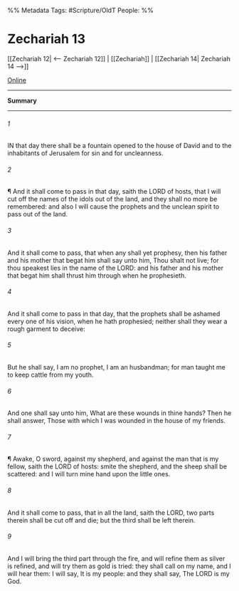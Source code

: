 

%% Metadata
Tags: #Scripture/OldT
People: 
%%
# Zechariah 13
[[Zechariah 12| <-- Zechariah 12]] | [[Zechariah]] | [[Zechariah 14| Zechariah 14 -->]]

[Online](https://churchofjesuschrist.org/study/scriptures/ot/zech/13?lang=eng)

---
__Summary__



---

###### 1
IN that day there shall be a fountain opened to the house of David and to the inhabitants of Jerusalem for sin and for uncleanness.
###### 2
¶ And it shall come to pass in that day, saith the LORD of hosts, that I will cut off the names of the idols out of the land, and they shall no more be remembered: and also I will cause the prophets and the unclean spirit to pass out of the land.
###### 3
And it shall come to pass, that when any shall yet prophesy, then his father and his mother that begat him shall say unto him, Thou shalt not live; for thou speakest lies in the name of the LORD: and his father and his mother that begat him shall thrust him through when he prophesieth.
###### 4
And it shall come to pass in that day, that the prophets shall be ashamed every one of his vision, when he hath prophesied; neither shall they wear a rough garment to deceive:
###### 5
But he shall say, I am no prophet, I am an husbandman; for man taught me to keep cattle from my youth.
###### 6
And one shall say unto him, What are these wounds in thine hands?  Then he shall answer, Those with which I was wounded in the house of my friends.
###### 7
¶ Awake, O sword, against my shepherd, and against the man that is my fellow, saith the LORD of hosts: smite the shepherd, and the sheep shall be scattered: and I will turn mine hand upon the little ones.
###### 8
And it shall come to pass, that in all the land, saith the LORD, two parts therein shall be cut off and die; but the third shall be left therein.
###### 9
And I will bring the third part through the fire, and will refine them as silver is refined, and will try them as gold is tried: they shall call on my name, and I will hear them: I will say, It is my people: and they shall say, The LORD is my God.




